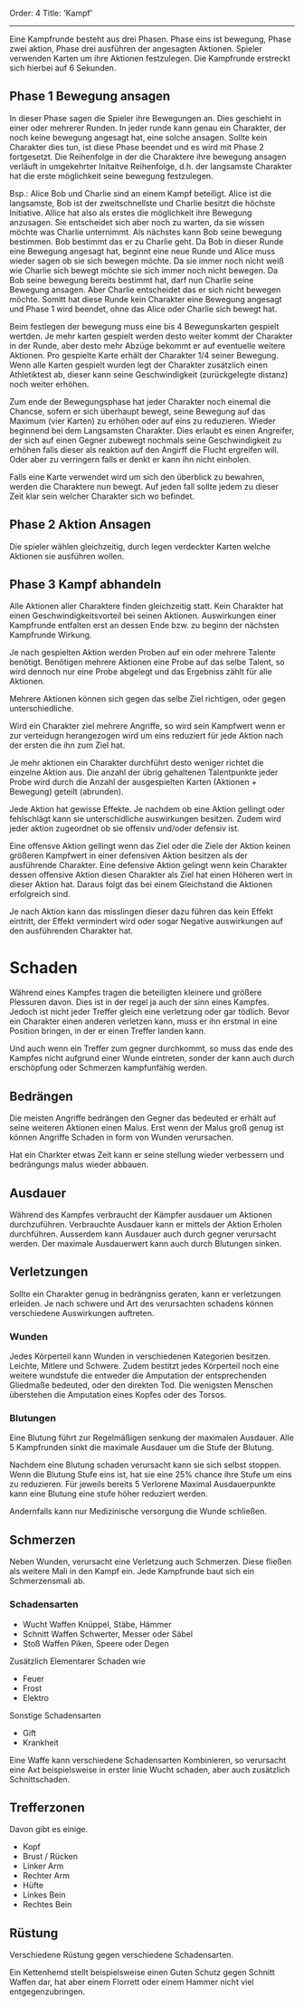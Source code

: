 Order: 4
Title: 'Kampf'

---

Eine Kampfrunde besteht aus drei Phasen. Phase eins ist bewegung, Phase zwei aktion, Phase drei ausführen der angesagten Aktionen. Spieler verwenden Karten um ihre Aktionen festzulegen. Die Kampfrunde erstreckt sich hierbei auf 6 Sekunden.

## Phase 1 Bewegung ansagen

In dieser Phase sagen die Spieler ihre Bewegungen an. Dies geschieht in einer oder mehrerer Runden. In jeder runde kann genau ein Charakter, der noch keine bewegung angesagt hat, eine solche ansagen. Sollte kein Charakter dies tun, ist diese Phase beendet und es wird mit Phase 2 fortgesetzt. Die Reihenfolge in der die Charaktere ihre bewegung ansagen verläuft in umgekehrter Initaitve Reihenfolge, d.h. der langsamste Charakter hat die erste möglichkeit seine bewegung festzulegen.

Bsp.: 
Alice Bob und Charlie sind an einem Kampf beteiligt. Alice ist die langsamste, Bob ist der zweitschnellste und Charlie besitzt die höchste Initiative. Allice hat also als erstes die möglichkeit ihre Bewegung anzusagen. Sie entscheidet sich aber noch zu warten, da sie wissen möchte was Charlie unternimmt. Als nächstes kann Bob seine bewegung bestimmen. Bob bestimmt das er zu Charlie geht. Da Bob in dieser Runde eine Bewegung angesagt hat, beginnt eine neue Runde und Alice muss wieder sagen ob sie sich bewegen möchte. Da sie immer noch nicht weiß wie Charlie sich bewegt möchte sie sich immer noch nicht bewegen. Da Bob seine bewegung bereits bestimmt hat, darf nun Charlie seine Bewegung ansagen. Aber Charlie entscheidet das er sich nicht bewegen möchte. Somitt hat diese Runde kein Charakter eine Bewegung angesagt und Phase 1 wird beendet, ohne das Alice oder Charlie sich bewegt hat. 

Beim festlegen der bewegung muss eine bis 4 Bewegunskarten gespielt wertden. Je mehr karten gespielt werden desto weiter kommt der Charakter in der Runde, aber desto mehr Abzüge bekommt er auf eventuelle weitere Aktionen. Pro gespielte Karte erhält der Charakter 1/4 seiner Bewegung. Wenn alle Karten gespielt wurden legt der Charakter zusätzlich einen Athletiktest ab, dieser kann seine Geschwindigkeit (zurückgelegte distanz) noch weiter erhöhen.

Zum ende der Bewegungsphase hat jeder Charakter noch einemal die Chancse, sofern er sich überhaupt bewegt, seine Bewegung auf das Maximum (vier Karten) zu erhöhen oder auf eins zu reduzieren. Wieder beginnend bei dem Langsamsten Charakter. Dies erlaubt es einen Angreifer, der sich auf einen Gegner zubewegt nochmals seine Geschwindigkeit zu erhöhen falls dieser als reaktion auf den Angirff die Flucht ergreifen will. Oder aber zu verringern falls er denkt er kann ihn nicht einholen.

Falls eine Karte verwendet wird um sich den überblick zu bewahren, werden die Charaktere nun bewegt. Auf jeden fall sollte jedem zu dieser Zeit klar sein welcher Charakter sich wo befindet.

## Phase 2 Aktion Ansagen

Die spieler wählen gleichzeitig, durch legen verdeckter Karten welche Aktionen sie ausführen wollen. 

## Phase 3 Kampf abhandeln

Alle Aktionen aller Charaktere finden gleichzeitig statt. Kein Charakter hat einen Geschwindigkeitsvorteil bei seinen Aktionen. Auswirkungen einer Kampfrunde entfalten erst an dessen Ende bzw. zu beginn der nächsten Kampfrunde Wirkung. 

Je nach gespielten Aktion werden Proben auf ein oder mehrere Talente benötigt. Benötigen mehrere Aktionen eine Probe auf das selbe Talent, so wird dennoch nur eine Probe abgelegt und das Ergebniss zählt für alle Aktionen.

Mehrere Aktionen können sich gegen das selbe Ziel richtigen, oder gegen unterschiedliche.

Wird ein Charakter ziel mehrere Angriffe, so wird sein Kampfwert wenn er zur verteidugn herangezogen wird um eins reduziert für jede Aktion nach der ersten die ihn zum Ziel hat. 

Je mehr aktionen ein Charakter durchführt desto weniger richtet die einzelne Aktion aus. Die anzahl der übrig gehaltenen Talentpunkte jeder Probe wird durch die Anzahl der ausgespielten Karten (Aktionen + Bewegung) geteilt (abrunden).

Jede Aktion hat gewisse Effekte. Je nachdem ob eine Aktion gellingt oder fehlschlägt kann sie unterschidliche auswirkungen besitzen. Zudem wird jeder aktion zugeordnet ob sie offensiv und/oder defensiv ist.

Eine offensve Aktion gellingt wenn das Ziel oder die Ziele der Aktion keinen größeren Kampfwert in einer defensiven Aktion besitzen als der ausführende Charakter. Eine defensive Aktion gelingt wenn kein Charakter dessen offensive Aktion diesen Charakter als Ziel hat einen Höheren wert in dieser Aktion hat. Daraus folgt das bei einem Gleichstand die Aktionen erfolgreich sind.

Je nach Aktion kann das misslingen dieser dazu führen das kein Effekt eintritt, der Effekt vermindert wird oder sogar Negative auswirkungen auf den ausführenden Charakter hat.

# Schaden

Während eines Kampfes tragen die beteiligten kleinere und größere Plessuren davon. Dies ist in der regel ja auch der sinn eines Kampfes. Jedoch ist nicht jeder Treffer gleich eine verletzung oder gar tödlich. Bevor ein Charakter einen anderen verletzen kann, muss er ihn erstmal in eine Position bringen, in der er einen Treffer landen kann.

Und auch wenn ein Treffer zum gegner durchkommt, so muss das ende des Kampfes nicht aufgrund einer Wunde eintreten, sonder der kann auch durch erschöpfung oder Schmerzen kampfunfähig werden.

## Bedrängen

Die meisten Angriffe bedrängen den Gegner das bedeuted er erhält auf seine weiteren Aktionen einen Malus. Erst wenn der Malus groß genug ist können Angriffe Schaden in form von Wunden verursachen.

Hat ein Charkter etwas Zeit kann er seine stellung wieder verbessern und bedrängungs malus wieder abbauen.

## Ausdauer

Während des Kampfes verbraucht der Kämpfer ausdauer um Aktionen durchzuführen. Verbrauchte Ausdauer kann er mittels der Aktion Erholen durchführen. Ausserdem kann Ausdauer auch durch gegner verursacht werden. Der maximale Ausdauerwert kann auch durch Blutungen sinken.

## Verletzungen

Sollte ein Charakter genug in bedrängniss geraten, kann er verletzungen erleiden. Je nach schwere und Art des verursachten schadens können verschiedene Auswirkungen auftreten.

### Wunden

Jedes Körperteil kann Wunden in verschiedenen Kategorien besitzen. Leichte, Mitlere und Schwere. Zudem bestitzt jedes Körperteil noch eine weitere wundstufe die entweder die Amputation der entsprechenden Gliedmaße bedeuted, oder den direkten Tod. Die wenigsten Menschen überstehen die Amputation eines Kopfes oder des Torsos.

### Blutungen

Eine Blutung führt zur Regelmäßigen senkung der maximalen Ausdauer. Alle 5 Kampfrunden sinkt die maximale Ausdauer um die Stufe der Blutung.

Nachdem eine Blutung schaden verursacht kann sie sich selbst stoppen.  Wenn die Blutung Stufe eins ist, hat sie eine 25% chance ihre Stufe um eins zu reduzieren. Für jeweils bereits 5 Verlorene Maximal Ausdauerpunkte kann eine Blutung eine stufe höher reduziert werden.

Andernfalls kann nur Medizinische versorgung die Wunde schließen.

## Schmerzen

Neben Wunden, verursacht eine Verletzung auch Schmerzen. Diese fließen als weitere Mali in den Kampf ein. Jede Kampfrunde baut sich ein Schmerzensmali ab.

### Schadensarten

+ Wucht Waffen
  Knüppel, Stäbe, Hämmer
+ Schnitt Waffen
  Schwerter, Messer oder Säbel
+ Stoß Waffen
  Piken, Speere oder Degen

Zusätzlich Elementarer Schaden wie
+ Feuer
+ Frost
+ Elektro

Sonstige Schadensarten
+ Gift
+ Krankheit

Eine Waffe kann verschiedene Schadensarten Kombinieren, so verursacht eine Axt beispielsweise in erster linie Wucht schaden, aber auch zusätzlich Schnittschaden.



## Trefferzonen
Davon gibt es einige.

+ Kopf
+ Brust / Rücken
+ Linker Arm
+ Rechter Arm
+ Hüfte
+ Linkes Bein
+ Rechtes Bein

## Rüstung
Verschiedene Rüstung gegen verschiedene Schadensarten.

Ein Kettenhemd stellt beispielsweise einen Guten Schutz gegen Schnitt Waffen dar, hat aber einem Florrett oder einem Hammer nicht viel entgegenzubringen. 

